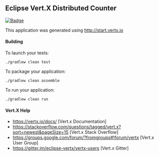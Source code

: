 ## Eclipse Vert.X Distributed Counter
[![Badge](https://img.shields.io/badge/vert.x-4.0.0-purple.svg)](https://vertx.io)

This application was generated using http://start.vertx.io

#### Building

To launch your tests:
```
./gradlew clean test
```

To package your application:
```
./gradlew clean assemble
```

To run your application:
```
./gradlew clean run
```

#### Vert.X Help

* https://vertx.io/docs/ [Vert.x Documentation]
* https://stackoverflow.com/questions/tagged/vert.x?sort=newest&pageSize=15 [Vert.x Stack Overflow]
* https://groups.google.com/forum/?fromgroups#!forum/vertx [Vert.x User Group]
* https://gitter.im/eclipse-vertx/vertx-users [Vert.x Gitter]


